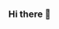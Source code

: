 ### Hi there 👋

<!--
**ddiatlov/ddiatlov** is a ✨ _special_ ✨ repository because its `README.md` (this file) appears on your GitHub profile.

Hi, 
I'm Dimitry and I am a web developer and a database administrator who loves new challenges, clean and beautiful design, and strong coffee.

You can contact me on my [Linkedin](https://www.linkedin.com/in/dimitry-diatlov/).

